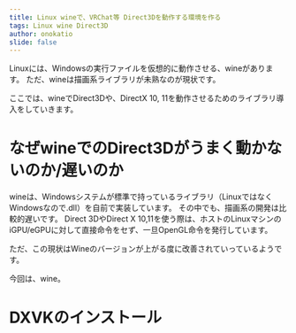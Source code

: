 ```yaml
---
title: Linux wineで、VRChat等 Direct3Dを動作する環境を作る
tags: Linux wine Direct3D
author: onokatio
slide: false
---
```

Linuxには、Windowsの実行ファイルを仮想的に動作させる、wineがあります。
ただ、wineは描画系ライブラリが未熟なのが現状です。

ここでは、wineでDirect3Dや、DirectX 10, 11を動作させるためのライブラリ導入をしていきます。

# なぜwineでのDirect3Dがうまく動かないのか/遅いのか

wineは、Windowsシステムが標準で持っているライブラリ（LinuxではなくWindowsなので.dll）を自前で実装しています。
その中でも、描画系の開発は比較的遅いです。
Direct 3DやDirect X 10,11を使う際は、ホストのLinuxマシンのiGPU/eGPUに対して直接命令をセず、一旦OpenGL命令を発行しています。

ただ、この現状はWineのバージョンが上がる度に改善されていっているようです。

今回は、wine。

# DXVKのインストール


